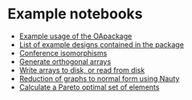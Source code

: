 Example notebooks
=================


* [Example usage of the OApackage](example_oapackage.ipynb)
* [List of example designs contained in the package](example_designs.ipynb)
* [Conference isomorphisms](conference_design_isomorphism.ipynb)
* [Generate orthogonal arrays](conference_design_isomorphism.ipynb)
* [Write arrays to disk, or read from disk](example_design_generation.ipynb)
* [Reduction of graphs to normal form using Nauty](example_nauty.ipynb)
* [Calculate a Pareto optimal set of elements](example_pareto.ipynb)

